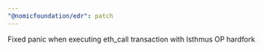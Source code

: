 ```yaml
---
"@nomicfoundation/edr": patch
---
```


Fixed panic when executing eth_call transaction with Isthmus OP hardfork

